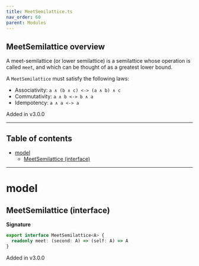 ```yaml
---
title: MeetSemilattice.ts
nav_order: 60
parent: Modules
---
```


## MeetSemilattice overview

A meet-semilattice (or lower semilattice) is a semilattice whose operation is called `meet`, and which can be thought
of as a greatest lower bound.

A `MeetSemilattice` must satisfy the following laws:

- Associativity: `a ∧ (b ∧ c) <-> (a ∧ b) ∧ c`
- Commutativity: `a ∧ b <-> b ∧ a`
- Idempotency: `a ∧ a <-> a`

Added in v3.0.0

---

<h2 class="text-delta">Table of contents</h2>

- [model](#model)
  - [MeetSemilattice (interface)](#meetsemilattice-interface)

---

# model

## MeetSemilattice (interface)

**Signature**

```ts
export interface MeetSemilattice<A> {
  readonly meet: (second: A) => (self: A) => A
}
```

Added in v3.0.0
